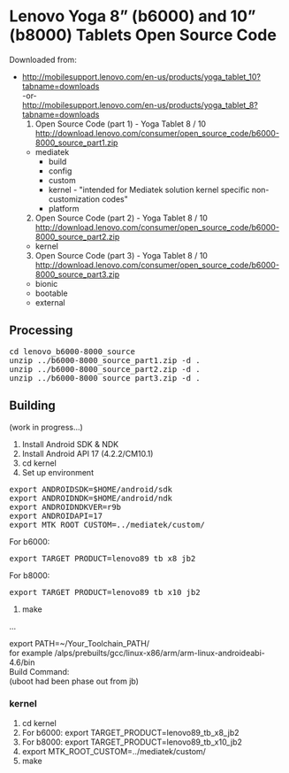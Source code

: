 # Lenovo Yoga 8” (b6000) and 10” (b8000) Tablets Open Source Code

Downloaded from:
* http://mobilesupport.lenovo.com/en-us/products/yoga_tablet_10?tabname=downloads  
  -or-  
  http://mobilesupport.lenovo.com/en-us/products/yoga_tablet_8?tabname=downloads
  1. Open Source Code (part 1) - Yoga Tablet 8 / 10  
     http://download.lenovo.com/consumer/open_source_code/b6000-8000_source_part1.zip
    * mediatek
      * build
      * config
      * custom
      * kernel - "intended for Mediatek solution kernel specific non-customization codes"
      * platform
  2. Open Source Code (part 2) - Yoga Tablet 8 / 10  
     http://download.lenovo.com/consumer/open_source_code/b6000-8000_source_part2.zip
    * kernel
  3. Open Source Code (part 3) - Yoga Tablet 8 / 10  
     http://download.lenovo.com/consumer/open_source_code/b6000-8000_source_part3.zip
    * bionic
    * bootable
    * external

## Processing

<pre>
cd lenovo_b6000-8000_source
unzip ../b6000-8000_source_part1.zip -d .
unzip ../b6000-8000_source_part2.zip -d .
unzip ../b6000-8000_source_part3.zip -d .
</pre>

## Building
(work in progress...)

1. Install Android SDK & NDK
1. Install Android API 17 (4.2.2/CM10.1)
1. cd kernel
1. Set up environment
<pre>
export ANDROIDSDK=$HOME/android/sdk
export ANDROIDNDK=$HOME/android/ndk
export ANDROIDNDKVER=r9b
export ANDROIDAPI=17
export MTK_ROOT_CUSTOM=../mediatek/custom/
</pre>
   For b6000:
<pre>
export TARGET_PRODUCT=lenovo89_tb_x8_jb2
</pre>
   For b8000:
<pre>
export TARGET_PRODUCT=lenovo89_tb_x10_jb2
</pre>
1. make


...  

export PATH=~/Your_Toolchain_PATH/  
for example /alps/prebuilts/gcc/linux-x86/arm/arm-linux-androideabi-4.6/bin  
Build Command:  
(uboot had been phase out from jb)  
### kernel
1. cd kernel
2. For b6000: export TARGET_PRODUCT=lenovo89_tb_x8_jb2
4. For b8000: export TARGET_PRODUCT=lenovo89_tb_x10_jb2
3. export MTK_ROOT_CUSTOM=../mediatek/custom/
4. make
